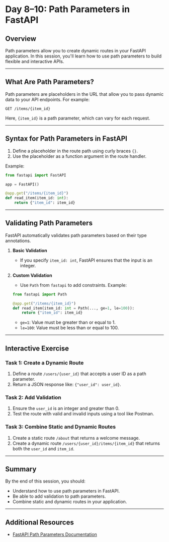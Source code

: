 # Day 8–10: Path Parameters in FastAPI

## Overview
Path parameters allow you to create dynamic routes in your FastAPI application. In this session, you'll learn how to use path parameters to build flexible and interactive APIs.

---

## What Are Path Parameters?

Path parameters are placeholders in the URL that allow you to pass dynamic data to your API endpoints. For example:
```
GET /items/{item_id}
```
Here, `{item_id}` is a path parameter, which can vary for each request.

---

## Syntax for Path Parameters in FastAPI

1. Define a placeholder in the route path using curly braces `{}`.
2. Use the placeholder as a function argument in the route handler.

Example:
```python
from fastapi import FastAPI

app = FastAPI()

@app.get("/items/{item_id}")
def read_item(item_id: int):
    return {"item_id": item_id}
```

---

## Validating Path Parameters

FastAPI automatically validates path parameters based on their type annotations.

1. **Basic Validation**
   - If you specify `item_id: int`, FastAPI ensures that the input is an integer.

2. **Custom Validation**
   - Use `Path` from `fastapi` to add constraints.
   Example:
   ```python
   from fastapi import Path

   @app.get("/items/{item_id}")
   def read_item(item_id: int = Path(..., ge=1, le=100)):
       return {"item_id": item_id}
   ```
   - `ge=1`: Value must be greater than or equal to 1.
   - `le=100`: Value must be less than or equal to 100.

---

## Interactive Exercise

### Task 1: Create a Dynamic Route
1. Define a route `/users/{user_id}` that accepts a user ID as a path parameter.
2. Return a JSON response like: `{"user_id": user_id}`.

### Task 2: Add Validation
1. Ensure the `user_id` is an integer and greater than 0.
2. Test the route with valid and invalid inputs using a tool like Postman.

### Task 3: Combine Static and Dynamic Routes
1. Create a static route `/about` that returns a welcome message.
2. Create a dynamic route `/users/{user_id}/items/{item_id}` that returns both the `user_id` and `item_id`.

---

## Summary
By the end of this session, you should:
- Understand how to use path parameters in FastAPI.
- Be able to add validation to path parameters.
- Combine static and dynamic routes in your application.

---

## Additional Resources
- [FastAPI Path Parameters Documentation](https://fastapi.tiangolo.com/tutorial/path-params/)